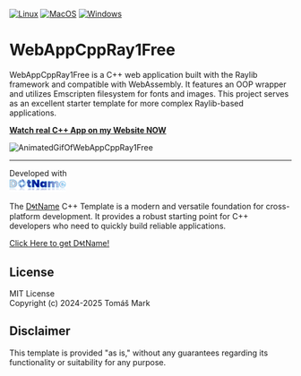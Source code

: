 [![Linux](https://github.com/tomasmark79/WebAppCppRay1Free/actions/workflows/linux.yml/badge.svg)](https://github.com/tomasmark79/WebAppCppRay1Free/actions/workflows/linux.yml)
[![MacOS](https://github.com/tomasmark79/WebAppCppRay1Free/actions/workflows/macos.yml/badge.svg)](https://github.com/tomasmark79/WebAppCppRay1Free/actions/workflows/macos.yml)
[![Windows](https://github.com/tomasmark79/WebAppCppRay1Free/actions/workflows/windows.yml/badge.svg)](https://github.com/tomasmark79/WebAppCppRay1Free/actions/workflows/windows.yml)

# WebAppCppRay1Free

WebAppCppRay1Free is a C++ web application built with the Raylib framework and compatible with WebAssembly. It features an OOP wrapper and utilizes Emscripten filesystem for fonts and images. This project serves as an excellent starter template for more complex Raylib-based applications.

[**Watch real C++ App on my Website NOW**](https://digitalspace.name/demoapp/)

<img src="assets/appdemo-ani.gif" alt="AnimatedGifOfWebAppCppRay1Free" width="40%">

---

Developed with  
<img src="assets/logo.png" alt="DotNameCpp Logo" width="20%">

The [D🌀tName](https://github.com/tomasmark79/DotNameCppFree) C++ Template is a modern and versatile foundation for cross-platform development. It provides a robust starting point for C++ developers who need to quickly build reliable applications.

[Click Here to get D🌀tName!](https://github.com/tomasmark79/DotNameCppFree)

## License

MIT License  
Copyright (c) 2024-2025 Tomáš Mark

## Disclaimer

This template is provided "as is," without any guarantees regarding its functionality or suitability for any purpose.